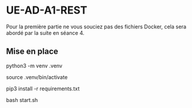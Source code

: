 # UE-AD-A1-REST

Pour la première partie ne vous souciez pas des fichiers Docker, cela sera abordé par la suite en séance 4.


## Mise en place

python3 -m venv .venv

source .venv/bin/activate

pip3 install -r requirements.txt

bash start.sh